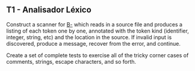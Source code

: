 ## T1 - Analisador Léxico

Construct a scanner for [B-](./linguagem.md) which reads in a source file and produces a listing of each token one by one, annotated with the token kind (identifier, integer, string, etc) and the location in the source.  If invalid input is discovered, produce a message, recover from the error, and continue.

Create a set of complete tests to exercise all of the tricky corner cases of
comments, strings, escape characters, and so forth.
